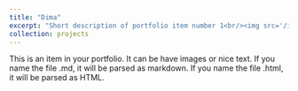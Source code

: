 ```yaml
---
title: "Dima"
excerpt: "Short description of portfolio item number 1<br/><img src='/images/Dima.jpg' width='200'>"
collection: projects
---
```


This is an item in your portfolio. It can be have images or nice text. If you name the file .md, it will be parsed as markdown. If you name the file .html, it will be parsed as HTML. 
